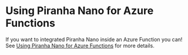 # Using Piranha Nano for Azure Functions

If you want to integrated Piranha Nano inside an Azure Function you can! See
[Using Piranha Nano for Azure Functions](https://www.manorrock.com/blog/2020/02/16/using_piranha_nano_for_azure_functions.html) for more details.
